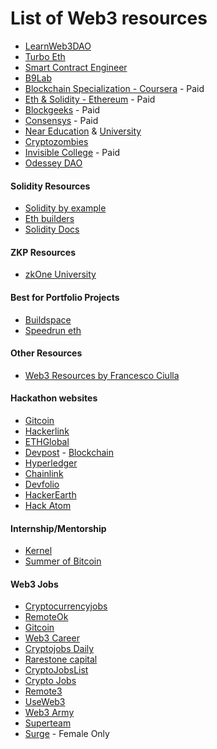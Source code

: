 # List of Web3 resources

- [LearnWeb3DAO](https://www.learnweb3.io/)
- [Turbo Eth](https://gavofyork.gitbooks.io/turboethereum/content/)
- [Smart Contract Engineer](https://www.smartcontract.engineer/)
- [B9Lab](https://academy.b9lab.com/) 
- [Blockchain Specialization - Coursera](https://www.coursera.org/specializations/blockchain) - Paid
- [Eth & Solidity - Ethereum](https://www.udemy.com/course/ethereum-and-solidity-the-complete-developers-guide/) - Paid
- [Blockgeeks](https://blockgeeks.com/) - Paid
- [Consensys](https://consensys.net/academy/) - Paid
- [Near Education](https://near.org/education/) & [University](https://www.near.university/)
- [Cryptozombies](https://cryptozombies.io/)
- [Invisible College](https://www.invisiblecollege.xyz/) - Paid
- [Odessey DAO](https://www.odysseydao.com/)

#### Solidity Resources

- [Solidity by example](https://solidity-by-example.org/)
- [Eth builders](https://ethereumbuilders.gitbooks.io/guide/content/en/solidity_tutorials.html)
- [Solidity Docs](https://docs.soliditylang.org/en/develop/)

#### ZKP Resources

- [zkOne University](https://zku.one/)

#### Best for Portfolio Projects

- [Buildspace](https://buildspace.so/)
- [Speedrun eth](https://speedrunethereum.com/)

#### Other Resources 

- [Web3 Resources by Francesco Ciulla](https://github.com/FrancescoXX)

#### Hackathon websites

- [Gitcoin](https://gitcoin.co/hackathon/)
- [Hackerlink](https://hackerlink.io/)
- [ETHGlobal](https://ethglobal.com/)
- [Devpost](https://devpost.com/hackathons) - [Blockchain](https://devpost.com/c/blockchain)
- [Hyperledger](https://challenge.hyperledger.org/)
- [Chainlink](https://chain.link/hackathon)
- [Devfolio](https://devfolio.co/)
- [HackerEarth](https://www.hackerearth.com/challenges/hackathon/)
- [Hack Atom](https://hackatom.org/)

#### Internship/Mentorship

- [Kernel](https://kernel.community/en/)
- [Summer of Bitcoin](https://www.summerofbitcoin.org/)

#### Web3 Jobs

- [Cryptocurrencyjobs](https://cryptocurrencyjobs.co/)
- [RemoteOk](https://remoteok.com/remote-blockchain-jobs)
- [Gitcoin](https://gitcoin.co/explorer)
- [Web3 Career](https://web3.career/)
- [Cryptojobs Daily](https://careers.cryptojobsdaily.com/jobs)
- [Rarestone capital](https://careers.rarestone.capital/jobs)
- [CryptoJobsList](https://cryptojobslist.com/)
- [Crypto Jobs](https://crypto.jobs/)
- [Remote3](https://remote3.co/)
- [UseWeb3](https://www.useweb3.xyz/jobs)
- [Web3 Army](https://www.web3army.co/jobs)
- [Superteam](https://superteam.fun/500-bounties)
- [Surge](https://docs.google.com/forms/d/e/1FAIpQLSecUqatXpcrTXTdtH5peBKANVaJD2Klof5M7DhRmXKOIbvdzg/viewform) - Female Only
